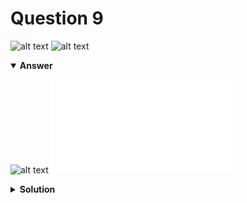 # Question 9
![alt text](../ques-ref-1-10.png)
![alt text](q9.png)

<details open>
<summary><b>Answer</b></summary>

![alt text](a9.svg)
![alt text](a9.py)
</details>

<details>
<summary><b>Solution</b></summary>

![alt text](s9.png)
</details>
